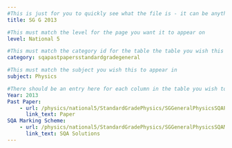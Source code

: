 ```yaml
---
#This is just for you to quickly see what the file is - it can be anything you want
title: SG G 2013

#This must match the level for the page you want it to appear on
level: National 5

#This must match the category id for the table the table you wish this to appear in
category: sqapastpapersstandardgradegeneral

#This must match the subject you wish this to appear in
subject: Physics

#There should be an entry here for each column in the table you wish to populate:
Year: 2013
Past Paper:
    - url: /physics/national5/StandardGradePhysics/SGGeneralPhysicsSQAPP/SGGeneralPhysicsSQApp2013.pdf
      link_text: Paper
SQA Marking Scheme:
    - url: /physics/national5/StandardGradePhysics/SGGeneralPhysicsSQAMsch/SGGeneralPhysicsSQAmsch2013.pdf
      link_text: SQA Solutions
---
```


